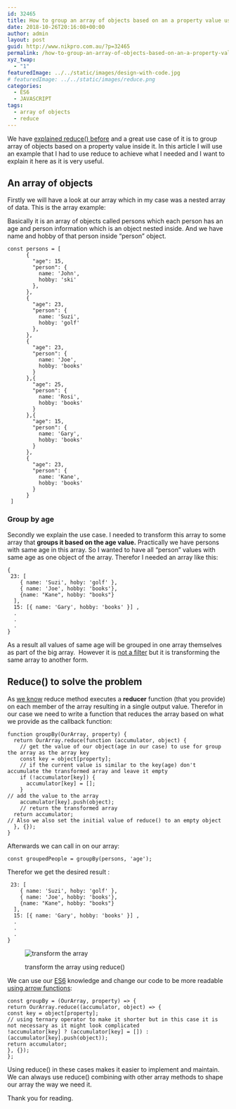 ```yaml
---
id: 32465
title: How to group an array of objects based on an a property value using reduce()
date: 2018-10-26T20:16:08+00:00
author: admin
layout: post
guid: http://www.nikpro.com.au/?p=32465
permalink: /how-to-group-an-array-of-objects-based-on-an-a-property-value-using-reduce/
xyz_twap:
  - "1"
featuredImage: ../../static/images/design-with-code.jpg
# featuredImage: ../../static/images/reduce.png
categories:
  - ES6
  - JAVASCRIPT
tags:
  - array of objects
  - reduce
---
```

We have [explained reduce() before](http://www.nikpro.com.au/javascript-es6-reduce-method/) and a great use case of it is to group array of objects based on a property value inside it. In this article I will use an example that I had to use reduce to achieve what I needed and I want to explain it here as it is very useful.

## An array of objects

Firstly we will have a look at our array which in my case was a nested array of data. This is the array example:

Basically it is an array of objects called persons which each person has an age and person information which is an object nested inside. And we have name and hobby of that person inside &#8220;person&#8221; object. 


```
const persons = [
      {
        "age": 15,
        "person": {
          name: 'John',
          hobby: 'ski'
        },
      },
      {
        "age": 23,
        "person": {
          name: 'Suzi',
          hobby: 'golf'
        },
      },
      {
        "age": 23,
        "person": {
          name: 'Joe',
          hobby: 'books'
        }
      },{
        "age": 25,
        "person": {
          name: 'Rosi',
          hobby: 'books'
        }
      },{
        "age": 15,
        "person": {
          name: 'Gary',
          hobby: 'books'
        }
      },
      {
        "age": 23,
        "person": {
          name: 'Kane',
          hobby: 'books'
        }
      }
 ]
```


### Group by age

Secondly we explain the use case. I needed to transform this array to some array that **groups it based on the age value.** Practically we have persons with same age in this array. So I wanted to have all &#8220;person&#8221; values with same age as one object of the array. Therefor I needed an array like this:


```
{ 
 23: [
    { name: 'Suzi', hoby: 'golf' }, 
    { name: 'Joe', hobby: 'books'},
    {name: "Kane", hobby: "books"}
  ], 
  15: [{ name: 'Gary', hobby: 'books' }] ,
  .
  .
  .
}
```


As a result all values of same age will be grouped in one array themselves as part of the big array.  However it is [not a filter](http://www.nikpro.com.au/practice-with-map-filter-and-sort-methods-in-javascript-the-es6-way/) but it is transforming the same array to another form.

## Reduce() to solve the problem

As <a href="https://developer.mozilla.org/en-US/docs/Web/JavaScript/Reference/Global_Objects/Array/reduce" target="_blank" rel="noreferrer noopener">we know</a> reduce method executes a **reducer** function (that you provide) on each member of the array resulting in a single output value. Therefor in our case we need to write a function that reduces the array based on what we provide as the callback function:

```
function groupBy(OurArray, property) {  
  return OurArray.reduce(function (accumulator, object) { 
    // get the value of our object(age in our case) to use for group    the array as the array key   
    const key = object[property]; 
    // if the current value is similar to the key(age) don't accumulate the transformed array and leave it empty  
    if (!accumulator[key]) {      
      accumulator[key] = [];    
    }    
// add the value to the array
    accumulator[key].push(object);
    // return the transformed array
  return accumulator;  
// Also we also set the initial value of reduce() to an empty object
  }, {});
}
```


Afterwards we can call in on our array:

```
const groupedPeople = groupBy(persons, 'age');
```


Therefor we get the desired result :


```
 23: [
    { name: 'Suzi', hoby: 'golf' }, 
    { name: 'Joe', hobby: 'books'},
    {name: "Kane", hobby: "books"}
  ], 
  15: [{ name: 'Gary', hobby: 'books' }] ,
  .
  .
  .
}
```
<figure class="wp-block-image">

<img class="wp-image-32469" src="http://www.nikpro.com.autransform.png" alt="transform the array" srcset="http://testgatsby.localtransform.png 550w, http://testgatsby.localtransform-300x205.png 300w" sizes="(max-width: 550px) 100vw, 550px" /> <figcaption>transform the array using reduce()</figcaption> </figure> 

We can use our [ES6](http://nikpro.com.au/category/es6) knowledge and change our code to be more readable [using arrow functions](http://www.nikpro.com.au/some-arrow-function-benefits-with-examples-explained/):


```
const groupBy = (OurArray, property) => {
return OurArray.reduce((accumulator, object) => {
const key = object[property];
// using ternary operator to make it shorter but in this case it is not necessary as it might look complicated
!accumulator[key] ? (accumulator[key] = []) : (accumulator[key].push(object));
return accumulator;
}, {});
};
```


Using reduce() in these cases makes it easier to implement and maintain. We can always use reduce() combining with other array methods to shape our array the way we need it.

Thank you for reading.